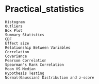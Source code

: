 # Practical_statistics


    Histogram
    Outliers
    Box Plot
    Summary Statistics
    CDF
    Effect size
    Relationship Between Variables
    Correlation
    Covariance
    Pearson Correlation
    Spearman's Rank Correlation
    Mean VS Median
    Hypothesis Testing
    Normal(Gaussian) Distribution and z-score

